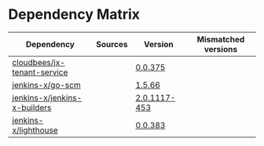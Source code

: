 # Dependency Matrix

Dependency | Sources | Version | Mismatched versions
---------- | ------- | ------- | -------------------
[cloudbees/jx-tenant-service](https://github.com/cloudbees/jx-tenant-service) |  | [0.0.375](https://github.com/cloudbees/jx-tenant-service/releases/tag/v0.0.375) | 
[jenkins-x/go-scm](https://github.com/jenkins-x/go-scm) |  | [1.5.66]() | 
[jenkins-x/jenkins-x-builders](https://github.com/jenkins-x/jenkins-x-builders) |  | [2.0.1117-453]() | 
[jenkins-x/lighthouse](https://github.com/jenkins-x/lighthouse) |  | [0.0.383]() | 
